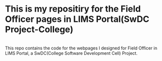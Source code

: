 # This is my repositiry for the Field Officer pages in LIMS Portal(SwDC Project-College)
<br>
This repo contains the code for the webpages I designed for Field Officer in LIMS Portal, a SwDC(College Software Development Cell) Project.